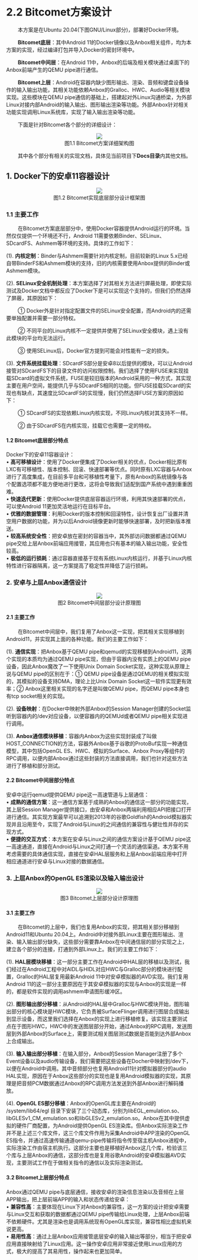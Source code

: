 # 2.2 Bitcomet方案设计

&nbsp;&nbsp;&nbsp;&nbsp;&nbsp;&nbsp;&nbsp;&nbsp;本方案是在Ubuntu 20.04(下图GNU/Linux部分)，部署好Docker环境。

&nbsp;&nbsp;&nbsp;&nbsp;&nbsp;&nbsp;&nbsp;&nbsp;**Bitcomet底层**：其中Android 11的Docker镜像以及Anbox相关组件，均为本方案的实现，经过编译打包并导入Docker的密封环境中。

&nbsp;&nbsp;&nbsp;&nbsp;&nbsp;&nbsp;&nbsp;&nbsp;**Bitcomet中间层**：在Android 11中，Anbox的后端及相关模块通过桌面下的Anbox前端产生的QEMU pipe进行通信。

&nbsp;&nbsp;&nbsp;&nbsp;&nbsp;&nbsp;&nbsp;&nbsp;**Bitcomet上层**：Android在容器内缺少图形输出、渲染、音频和键盘设备操作的输入输出功能，其相关功能依赖Anbox的Gralloc、HWC、Audio等相关模块实现。这些模块在QEMU pipe通信的基础上，搭建起对外Linux沟通桥梁，为外部Linux对接内部Android的输入输出、图形输出渲染等功能。外部Anbox针对相关功能实现调用Linux系统库，实现了输入输出渲染等功能。

&nbsp;&nbsp;&nbsp;&nbsp;&nbsp;&nbsp;&nbsp;&nbsp;下面是针对Bitcomet各个部分的详细设计：

<center><img src=images/design/Anbox11_Flow_Design.png></center>

<center>图1.1 Bitcomet方案详细架构图</center>

&nbsp;&nbsp;&nbsp;&nbsp;&nbsp;&nbsp;&nbsp;&nbsp;其中各个部分有相关的实现文档，具体见当前项目下**Docs目录**内其他文档。

## 1. Docker下的安卓11容器设计

<center><img src=images/design/Anbox11_in_Docker.png></center>

<center>图1.2 Bitcomet实现底层部分设计框架图</center>

### 1.1 主要工作

&nbsp;&nbsp;&nbsp;&nbsp;&nbsp;&nbsp;&nbsp;&nbsp;在Bitcomet方案底层部分中，使用Docker容器提供Android运行的环境。当然仅仅提供一个环境还不行，Android 11需要依赖Binder、SELinux、SDcardFS、Ashmem等环境的支持。具体的工作如下：

(1). **内核定制**：Binder与Ashmem需要针对内核定制，目前较新的Linux 5.x已经自带BinderFS和Ashmem模块的支持，旧的内核需要使用Anbox提供的Binder或Ashmem模块。

(2). **SELinux安全机制处理**：本方案选择了对其相关方法进行屏蔽处理，即使实际测试及Docker文档中都反应了Docker下是可以实现这个支持的，但我们仍然选择了屏蔽，其原因如下：

&nbsp;&nbsp;&nbsp;&nbsp;&nbsp;&nbsp;&nbsp;&nbsp;① Docker外是针对指定配置文件的SELinux安全配置，而Android内的还需要单独配置并需要一部分特权。

&nbsp;&nbsp;&nbsp;&nbsp;&nbsp;&nbsp;&nbsp;&nbsp;② 不同平台的Linux内核不一定提供并使用了SELinux安全模块，遇上没有此模块的平台均无法运行。

&nbsp;&nbsp;&nbsp;&nbsp;&nbsp;&nbsp;&nbsp;&nbsp;③ 使用SELinux后，Docker官方提到可能会对性能有一定的损失。

(3). **文件系统挂载处理**：SDcardFS部分是安卓8以后提供的模块，可以让Android接管对SDcardFS下的目录文件的访问权限控制。我们选择了使用FUSE来实现挂载SDcard的虚拟文件系统，FUSE是较旧版本的Android采用的一种方式，其实现主要在用户空间，能提供几乎与SDcardFS相同的功能。但FUSE挂载SDcard的实现也有缺点，其速度比SDcardFS的实现慢，我们仍然选择FUSE方案的原因如下：

&nbsp;&nbsp;&nbsp;&nbsp;&nbsp;&nbsp;&nbsp;&nbsp;① SDcardFS的实现依赖Linux内核实现，不同Linux内核对其支持不一样。

&nbsp;&nbsp;&nbsp;&nbsp;&nbsp;&nbsp;&nbsp;&nbsp;② 由于SDcardFS在内核实现，挂载它也需要一定的特权。

#### 1.2 Bitcomet底层部分特点

Docker下的安卓11容器设计：  
 • **高可移植设计**：使用了Docker便集成了Docker相关的优点，Docker相比原有LXC有可移植性、版本控制、回滚、快速部署等优点。同时原有LXC容器与Anbox进行了高度集成，在目前多平台和可移植性考量下，原有Anbox的系统镜像与各个配置选项都不能方便地进行更改，这将会导致我们适配到国产系统中遇到重重困难。  
 • **快速迭代更新**：使用Docker提供底层容器运行环境，利用其快速部署的优点，可以使Android 11更加灵活地运行在目标平台。  
 • **优雅的数据管理**：利用Docker的版本控制和回滚特性，设计恢复出厂设置并清空用户数据的功能，并为以后Android镜像更新时能够快速部署，及时把新版本推送。  
 • **较高系统安全性**：把安卓放在密封的容器当中，其外部访问数据都通过QEMU pipe交给上层Anbox前端应用接管，其应用也只有基本的输入输出功能，安全性较高。  
 • **极低的运行损耗**：通过容器直接基于现有系统Linux内核运行，并基于Linux内核特性进行容器隔离，这一方案提高了稳定性并降低了运行损耗。  



### 2. 安卓与上层Anbox通信设计

<center><img src=images/design/Anbox11_IO_Model.png></center>

<center>图2 Bitcomet中间层部分设计原理图</center>

#### 2.1 主要工作

&nbsp;&nbsp;&nbsp;&nbsp;&nbsp;&nbsp;&nbsp;&nbsp;在Bitcomet中间层中，我们复用了Anbox这一实现，把其相关实现移植到Android11，并实现其上面的各种功能。我们的主要工作如下：

(1). **通信实现**：把Anbox基于QEMU pipe和qemud的实现移植到Android11，这两个实现的本质均为通过QEMU pipe实现，但由于容器内没有实质上的QEMU pipe设备，因此Anbox魔改了一下使用Unix Domain Socket实现，这种实现从原理上说与QEMU pipe的区别在于：① QEMU pipe设备是通过QEMU的相关模拟实现的，其模拟的设备支持DMA，理论上比Unix Domain Socket这一软件实现更有效率；② Anbox这里相关实现的名字还是叫做QEMU pipe，而QEMU pipe本身也有tcp socket相关的实现。

(2). **设备映射**：在Docker中映射外部Anbox的Session Manager创建的Socket监听到容器内的/dev对应设备，以便容器内的QEMUd或者QEMU pipe相关实现进行调用。

(3). **Anbox通信模块移植**：容器内Anbox为这些实现封装成了叫做HOST_CONNECTION的方法，容器外Anbox基于谷歌的ProtoBuf实现一种通信模型，其中包括OpenGL ES、HWC、模拟的Surface、Anbox Proxy等组件的RPC调用，以便内部Anbox通过这些封装的方法直接调用，我们也针对这些方法进行了移植和部分测试。

#### 2.2 Bitcomet中间层部分特点

安卓中运行qemud提供QEMU pipe这一高速管道与上层通信：  
 • **成熟的通信方案**：这一通信方案基于成熟的Anbox的通信这一部分的功能实现，其上层Session Manager提供接口，由安卓和Anbox两端利用相应API把接口打开进行通信。其实现方案最早可以追溯到2013年的谷歌Goldfish的Android模拟器实现并且沿用至今，实现了Android与Linux的之间通信的兼容性与健壮性并存的实现方式。  
 • **便捷的交互方式**：本方案在安卓与Linux之间的通信方案设计基于QEMU pipe这一高速通道，直接在Android与Linux之间打通一个灵活的通信渠道。本方案不用考虑需要的具体通信实现，直接在安卓HAL层服务和上层Anbox前端应用中打开相应通道进行安卓与Linux对接的数据通信。  



### 3. 上层Anbox的OpenGL ES渲染以及输入输出设计

<center><img src=images/design/Anbox11_in_Linux.png></center>

<center>图3 Bitcomet上层部分设计原理图</center>

#### 3.1 主要工作

&nbsp;&nbsp;&nbsp;&nbsp;&nbsp;&nbsp;&nbsp;&nbsp;在Bitcomet的上层中，我们也复用Anbox的实现，把其相关部分移植到Android11和Ubuntu 20.04上。Android中对接外部Linux主要在图形输出、渲染、输入输出部分缺失，这些部分需要靠Anbox在中间通信层的部分实现之上，建立各个部分的连接，打通到外部Linux上。我们的主要工作如下：

(1). **HAL层模块移植**：这一部分主要工作在Android中HAL层的移植以及测试，我们经过在Android工程中对AIDL与HIDL对应HWC与Gralloc部分的模块进行配置，Gralloc的HAL层复用最新Android 11中对安卓模拟器的AVD实现。我们复用Android 11的这一部分主要原因在于其安卓模拟器的实现与Anbox的实现是一样的，都是软件实现的调用ashmem申请图形缓冲区。

(2). **图形输出部分移植**：从Android的HAL层中Gralloc与HWC模块开始，图形输出部分的核心模块是HWC模块，它负责被SurfaceFlinger调用进行图层合成输出到显示设备，而这里我们选择在Anbox的实现上进行移植修复。该实现主要测试点在于图形HWC，HWC中的发送图层部分开始，通过Anbox的RPC调用，发送图层到外部Anbox的Surface上，需要测试相关图层测试数据是否能到达外部Anbox上合成输出。

(3). **输入输出部分移植**：在输入部分，Anbox的Session Manager注册了多个Event设备以及audio传输设备，我们需要把这些设备在Docher中映射到/dev下，以便在Android中调用。其中音频部分也复用Android11针对模拟器部分的audio HAL实现，原因在于Anbox这些部分的实现也是复用Android模拟器的实现，其原理是把音频PCM数据通过Anbox的RPC调用方法发送到外部Anbox进行解码播放。

(4). **OpenGL ES部分移植**：Anbox的OpenGL库主要在Android的 /system/lib64/egl 目录下安装了三个动态库，分别为libEGL_emulation.so、libGLESv1_CM_emulation.so和libGLESv2_emulation.so。Anbox在其中提供虚拟的硬件厂商配置，为Android提供OpenGL ES渲染库。但Anbox实际渲染工作并不是上述三个库文件，这三个库文件作用为采集Android中APP渲染的OpenGL ES指令，并通过高速传输通道qemu-pipe传输将指令传至宿主机Anbox进程中，实际渲染工作由宿主机执行。这部分主要也是移植好Anbox这几个库，检验该三个库与上层Anbox的通信，这部分库也是复用谷歌Android的安卓模拟器AVD实现，主要测试工作在于做相关指令的通信以及实际渲染测试。

#### 3.2 Bitcomet上层部分特点

Anbox通过QEMU pipe与底层通信，接收安卓的渲染信息渲染以及音频在上层APP输出，把上层前端APP的输入和状态传递给安卓：  
 • **兼容性高**：主要体现在Linux下对Anbox的兼容性，这一方案的设计把安卓需要与Linux交互和获取的数据都通过QEMU pipe传输给Linux处理，上层Anbox前端不依赖硬件。尤其是渲染也是调用系统现有OpenGL库实现，兼容性相比虚拟机来说更高。  
 • **易用性高**：通过上层Anbox应用接管底层安卓的输入输出等部分，相当于把安卓应用直接映射给了Linux应用。这一操作安卓应用非常接近使用Linux应用的方式，极大的提高了其易用性，操作起来也更加简单。  

